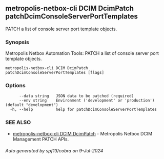 ## metropolis-netbox-cli DCIM DcimPatch patchDcimConsoleServerPortTemplates

PATCH a list of console server port template objects.

### Synopsis


Metropolis Netbox Automation Tools:
  PATCH a list of console server port template objects.

```
metropolis-netbox-cli DCIM DcimPatch patchDcimConsoleServerPortTemplates [flags]
```

### Options

```
      --data string   JSON data to be patched (required)
      --env string    Environment ('development' or 'production') (default "development")
  -h, --help          help for patchDcimConsoleServerPortTemplates
```

### SEE ALSO

* [metropolis-netbox-cli DCIM DcimPatch]()	 - Metropolis Netbox DCIM Management PATCH APIs.

###### Auto generated by spf13/cobra on 9-Jul-2024
